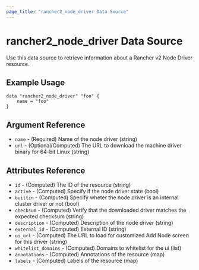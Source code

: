 ```yaml
---
page_title: "rancher2_node_driver Data Source"
---
```


# rancher2\_node\_driver Data Source

Use this data source to retrieve information about a Rancher v2 Node Driver resource. 

## Example Usage

```hcl
data "rancher2_node_driver" "foo" {
    name = "foo"
}
```

## Argument Reference

* `name` - (Required) Name of the node driver (string)
* `url` - (Optional/Computed) The URL to download the machine driver binary for 64-bit Linux (string)

## Attributes Reference

* `id` - (Computed) The ID of the resource (string)
* `active` - (Computed) Specify if the node driver state (bool)
* `builtin` - (Computed) Specify wheter the node driver is an internal cluster driver or not (bool)
* `checksum` - (Computed) Verify that the downloaded driver matches the expected checksum (string)
* `description` - (Computed) Description of the node driver (string)
* `external_id` - (Computed) External ID (string)
* `ui_url` - (Computed) The URL to load for customized Add Node screen for this driver (string)
* `whitelist_domains` - (Computed) Domains to whitelist for the ui (list)
* `annotations` - (Computed) Annotations of the resource (map)
* `labels` - (Computed) Labels of the resource (map)

